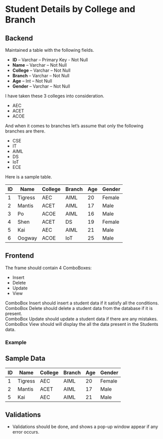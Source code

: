 # Student Details by College and Branch

## Backend

Maintained a table with the following fields.
- **ID** – Varchar – Primary Key - Not Null
- **Name** – Varchar – Not Null
- **College** – Varchar – Not Null
- **Branch** – Varchar – Not Null
- **Age** – Int – Not Null
- **Gender** – Varchar – Not Null

I have taken these 3 colleges into consideration.
- AEC
- ACET
- ACOE

And when it comes to branches let’s assume that only the following branches are there.
- CSE
- IT
- AIML
- DS
- IoT
- ECE

Here is a sample table.

| ID | Name    | College | Branch | Age | Gender |
|----|---------|---------|--------|-----|--------|
| 1  | Tigress | AEC     | AIML   | 20  | Female |
| 2  | Mantis  | ACET    | AIML   | 17  | Male   |
| 3  | Po      | ACOE    | AIML   | 16  | Male   |
| 4  | Shen    | ACET    | DS     | 19  | Female |
| 5  | Kai     | AEC     | AIML   | 21  | Male   |
| 6  | Oogway  | ACOE    | IoT    | 25  | Male   |

## Frontend

The frame should contain 4 ComboBoxes:
- Insert
- Delete
- Update
- View

ComboBox Insert should insert a student data if it satisfy all the conditions.  
ComboBox Delete should delete a student data from the database if it is present.  
ComboBox Update should update a student data if there are any mistakes.  
ComboBox View should will display the all the data present in the Students data.   

### Example

## Sample Data

| ID | Name    | College | Branch | Age | Gender |
|----|---------|---------|--------|-----|--------|
| 1  | Tigress | AEC     | AIML   | 20  | Female |
| 2  | Mantis  | ACET    | AIML   | 17  | Male   |
| 5  | Kai     | AEC     | AIML   | 21  | Male   |

## Validations

- Validations should be done, and shows a pop-up window appear if any error occurs.



